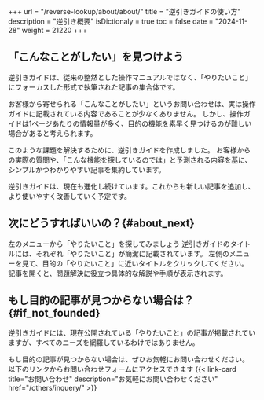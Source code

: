 +++
url = "/reverse-lookup/about/about/"
title = "逆引きガイドの使い方"
description = "逆引き概要"
isDictionaly = true
toc = false
date = "2024-11-28"
weight = 21220
+++

## 「こんなことがしたい」を見つけよう

逆引きガイドは、従来の整然とした操作マニュアルではなく、「やりたいこと」にフォーカスした形式で執筆された記事の集合体です。

お客様から寄せられる「こんなことがしたい」というお問い合わせは、実は操作ガイドに記載されている内容であることが少なくありません。
しかし、操作ガイドは1ページあたりの情報量が多く、目的の機能を素早く見つけるのが難しい場合があると考えられます。

このような課題を解決するために、逆引きガイドを作成しました。
お客様からの実際の質問や、「こんな機能を探しているのでは」と予測される内容を基に、シンプルかつわかりやすい記事を集約しています。

逆引きガイドは、現在も進化し続けています。これからも新しい記事を追加し、より使いやすく改善していく予定です。

## 次にどうすればいいの？{#about_next}

左のメニューから「やりたいこと」を探してみましょう
逆引きガイドのタイトルには、それぞれ「やりたいこと」が簡潔に記載されています。
左側のメニューを見て、目的の「やりたいこと」に近いタイトルをクリックしてください。
記事を開くと、問題解決に役立つ具体的な解説や手順が表示されます。

## もし目的の記事が見つからない場合は？{#if_not_founded}

逆引きガイドには、現在公開されている「やりたいこと」の記事が掲載されていますが、すべてのニーズを網羅しているわけではありません。

もし目的の記事が見つからない場合は、ぜひお気軽にお問い合わせください。
以下のリンクからお問い合わせフォームにアクセスできます
{{< link-card title="お問い合わせ"  description="お気軽にお問い合わせください" href="/others/inquery/" >}}
